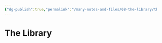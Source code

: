 ```yaml
---
{"dg-publish":true,"permalink":"/many-notes-and-files/08-the-library/the-library/","noteIcon":"","created":"2025-10-09T21:04:38.614+02:00","updated":"2025-10-09T21:18:05.997+02:00"}
---
```


# The Library

































